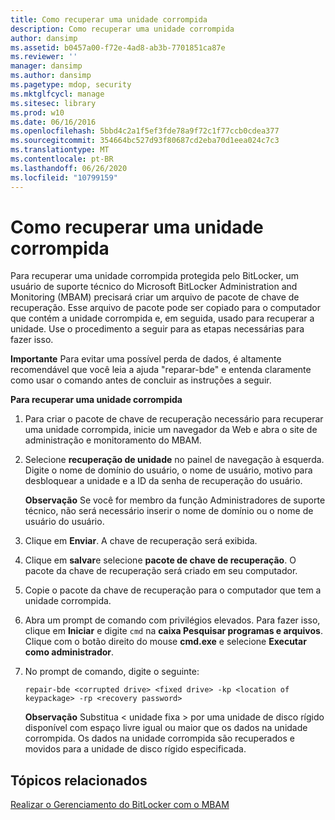 ```yaml
---
title: Como recuperar uma unidade corrompida
description: Como recuperar uma unidade corrompida
author: dansimp
ms.assetid: b0457a00-f72e-4ad8-ab3b-7701851ca87e
ms.reviewer: ''
manager: dansimp
ms.author: dansimp
ms.pagetype: mdop, security
ms.mktglfcycl: manage
ms.sitesec: library
ms.prod: w10
ms.date: 06/16/2016
ms.openlocfilehash: 5bbd4c2a1f5ef3fde78a9f72c1f77ccb0cdea377
ms.sourcegitcommit: 354664bc527d93f80687cd2eba70d1eea024c7c3
ms.translationtype: MT
ms.contentlocale: pt-BR
ms.lasthandoff: 06/26/2020
ms.locfileid: "10799159"
---
```

# Como recuperar uma unidade corrompida


Para recuperar uma unidade corrompida protegida pelo BitLocker, um usuário de suporte técnico do Microsoft BitLocker Administration and Monitoring (MBAM) precisará criar um arquivo de pacote de chave de recuperação. Esse arquivo de pacote pode ser copiado para o computador que contém a unidade corrompida e, em seguida, usado para recuperar a unidade. Use o procedimento a seguir para as etapas necessárias para fazer isso.

**Importante**  Para evitar uma possível perda de dados, é altamente recomendável que você leia a ajuda "reparar-bde" e entenda claramente como usar o comando antes de concluir as instruções a seguir.

 

**Para recuperar uma unidade corrompida**

1.  Para criar o pacote de chave de recuperação necessário para recuperar uma unidade corrompida, inicie um navegador da Web e abra o site de administração e monitoramento do MBAM.

2.  Selecione **recuperação de unidade** no painel de navegação à esquerda. Digite o nome de domínio do usuário, o nome de usuário, motivo para desbloquear a unidade e a ID da senha de recuperação do usuário.

    **Observação**  Se você for membro da função Administradores de suporte técnico, não será necessário inserir o nome de domínio ou o nome de usuário do usuário.

     

3.  Clique em **Enviar**. A chave de recuperação será exibida.

4.  Clique em **salvar**e selecione **pacote de chave de recuperação**. O pacote da chave de recuperação será criado em seu computador.

5.  Copie o pacote da chave de recuperação para o computador que tem a unidade corrompida.

6.  Abra um prompt de comando com privilégios elevados. Para fazer isso, clique em **Iniciar** e digite `cmd` na **caixa Pesquisar programas e arquivos**. Clique com o botão direito do mouse **cmd.exe** e selecione **Executar como administrador**.

7.  No prompt de comando, digite o seguinte:

    `repair-bde <corrupted drive> <fixed drive> -kp <location of keypackage> -rp <recovery password>`

    **Observação**  Substitua &lt; unidade fixa &gt; por uma unidade de disco rígido disponível com espaço livre igual ou maior que os dados na unidade corrompida. Os dados na unidade corrompida são recuperados e movidos para a unidade de disco rígido especificada.

     

## Tópicos relacionados


[Realizar o Gerenciamento do BitLocker com o MBAM](performing-bitlocker-management-with-mbam-mbam-2.md)

 

 





